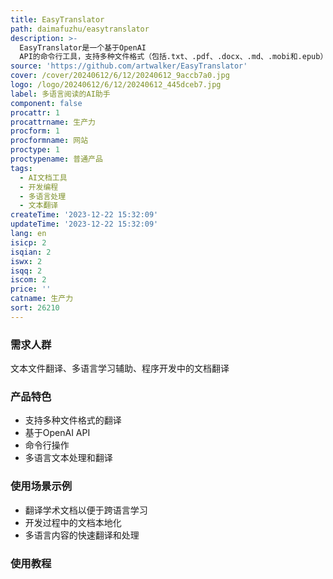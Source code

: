 ```yaml
---
title: EasyTranslator
path: daimafuzhu/easytranslator
description: >-
  EasyTranslator是一个基于OpenAI
  API的命令行工具，支持多种文件格式（包括.txt、.pdf、.docx、.md、.mobi和.epub）的翻译。它可以轻松地翻译文本文件，消除语言障碍。
source: 'https://github.com/artwalker/EasyTranslator'
cover: /cover/20240612/6/12/20240612_9accb7a0.jpg
logo: /logo/20240612/6/12/20240612_445dceb7.jpg
label: 多语言阅读的AI助手
component: false
procattr: 1
procattrname: 生产力
procform: 1
procformname: 网站
proctype: 1
proctypename: 普通产品
tags:
  - AI文档工具
  - 开发编程
  - 多语言处理
  - 文本翻译
createTime: '2023-12-22 15:32:09'
updateTime: '2023-12-22 15:32:09'
lang: en
isicp: 2
isqian: 2
iswx: 2
isqq: 2
iscom: 2
price: ''
catname: 生产力
sort: 26210
---
```




### 需求人群
文本文件翻译、多语言学习辅助、程序开发中的文档翻译

### 产品特色
- 支持多种文件格式的翻译
- 基于OpenAI API
- 命令行操作
- 多语言文本处理和翻译

### 使用场景示例
- 翻译学术文档以便于跨语言学习
- 开发过程中的文档本地化
- 多语言内容的快速翻译和处理

### 使用教程


  
